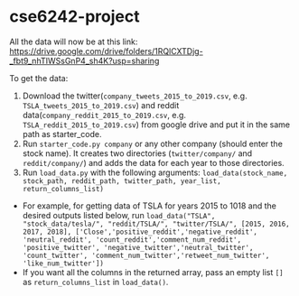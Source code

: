 # cse6242-project
All the data will now be at this link: https://drive.google.com/drive/folders/1RQlCXTDjg-_fbt9_nhTIWSsGnP4_sh4K?usp=sharing

To get the data:
1. Download the twitter(`company_tweets_2015_to_2019.csv`, e.g. `TSLA_tweets_2015_to_2019.csv`) and reddit data(`company_reddit_2015_to_2019.csv`, e.g. `TSLA_reddit_2015_to_2019.csv`) from google drive and put it in the same path as starter_code.
2. Run `starter_code.py company` or any other company (should enter the stock name). It creates two directories (`twitter/company/` and `reddit/company/`) and adds the data for each year to those directories.
3. Run `load_data.py` with the following arguments: `load_data(stock_name, stock_path, reddit_path, twitter_path, year_list, return_columns_list)`
  - For example, for getting data of TSLA for years 2015 to 1018 and the desired outputs listed below, run ```load_data("TSLA", "stock_data/tesla/", "reddit/TSLA/", "twitter/TSLA/", [2015, 2016, 2017, 2018], ['Close','positive_reddit','negative_reddit', 'neutral_reddit', 'count_reddit','comment_num_reddit', 'positive_twitter', 'negative_twitter','neutral_twitter', 'count_twitter', 'comment_num_twitter','retweet_num_twitter', 'like_num_twitter'])```
  - If you want all the columns in the returned array, pass an empty list `[]` as `return_columns_list` in `load_data()`.

